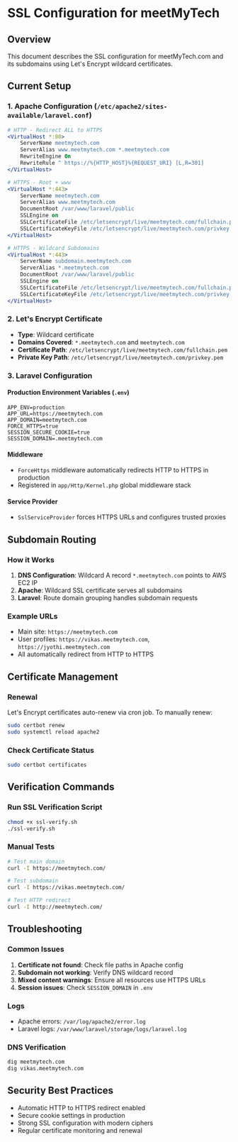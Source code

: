 # SSL Configuration for meetMyTech

## Overview
This document describes the SSL configuration for meetMyTech.com and its subdomains using Let's Encrypt wildcard certificates.

## Current Setup

### 1. Apache Configuration (`/etc/apache2/sites-available/laravel.conf`)
```apache
# HTTP - Redirect ALL to HTTPS
<VirtualHost *:80>
    ServerName meetmytech.com
    ServerAlias www.meetmytech.com *.meetmytech.com
    RewriteEngine On
    RewriteRule ^ https://%{HTTP_HOST}%{REQUEST_URI} [L,R=301]
</VirtualHost>

# HTTPS - Root + www
<VirtualHost *:443>
    ServerName meetmytech.com
    ServerAlias www.meetmytech.com
    DocumentRoot /var/www/laravel/public
    SSLEngine on
    SSLCertificateFile /etc/letsencrypt/live/meetmytech.com/fullchain.pem
    SSLCertificateKeyFile /etc/letsencrypt/live/meetmytech.com/privkey.pem
</VirtualHost>

# HTTPS - Wildcard Subdomains
<VirtualHost *:443>
    ServerName subdomain.meetmytech.com
    ServerAlias *.meetmytech.com
    DocumentRoot /var/www/laravel/public
    SSLEngine on
    SSLCertificateFile /etc/letsencrypt/live/meetmytech.com/fullchain.pem
    SSLCertificateKeyFile /etc/letsencrypt/live/meetmytech.com/privkey.pem
</VirtualHost>
```

### 2. Let's Encrypt Certificate
- **Type**: Wildcard certificate
- **Domains Covered**: `*.meetmytech.com` and `meetmytech.com`
- **Certificate Path**: `/etc/letsencrypt/live/meetmytech.com/fullchain.pem`
- **Private Key Path**: `/etc/letsencrypt/live/meetmytech.com/privkey.pem`

### 3. Laravel Configuration

#### Production Environment Variables (`.env`)
```env
APP_ENV=production
APP_URL=https://meetmytech.com
APP_DOMAIN=meetmytech.com
FORCE_HTTPS=true
SESSION_SECURE_COOKIE=true
SESSION_DOMAIN=.meetmytech.com
```

#### Middleware
- `ForceHttps` middleware automatically redirects HTTP to HTTPS in production
- Registered in `app/Http/Kernel.php` global middleware stack

#### Service Provider
- `SslServiceProvider` forces HTTPS URLs and configures trusted proxies

## Subdomain Routing

### How it Works
1. **DNS Configuration**: Wildcard A record `*.meetmytech.com` points to AWS EC2 IP
2. **Apache**: Wildcard SSL certificate serves all subdomains
3. **Laravel**: Route domain grouping handles subdomain requests

### Example URLs
- Main site: `https://meetmytech.com`
- User profiles: `https://vikas.meetmytech.com`, `https://jyothi.meetmytech.com`
- All automatically redirect from HTTP to HTTPS

## Certificate Management

### Renewal
Let's Encrypt certificates auto-renew via cron job. To manually renew:
```bash
sudo certbot renew
sudo systemctl reload apache2
```

### Check Certificate Status
```bash
sudo certbot certificates
```

## Verification Commands

### Run SSL Verification Script
```bash
chmod +x ssl-verify.sh
./ssl-verify.sh
```

### Manual Tests
```bash
# Test main domain
curl -I https://meetmytech.com/

# Test subdomain
curl -I https://vikas.meetmytech.com/

# Test HTTP redirect
curl -I http://meetmytech.com/
```

## Troubleshooting

### Common Issues
1. **Certificate not found**: Check file paths in Apache config
2. **Subdomain not working**: Verify DNS wildcard record
3. **Mixed content warnings**: Ensure all resources use HTTPS URLs
4. **Session issues**: Check `SESSION_DOMAIN` in `.env`

### Logs
- Apache errors: `/var/log/apache2/error.log`
- Laravel logs: `/var/www/laravel/storage/logs/laravel.log`

### DNS Verification
```bash
dig meetmytech.com
dig vikas.meetmytech.com
```

## Security Best Practices
- Automatic HTTP to HTTPS redirect enabled
- Secure cookie settings in production
- Strong SSL configuration with modern ciphers
- Regular certificate monitoring and renewal
